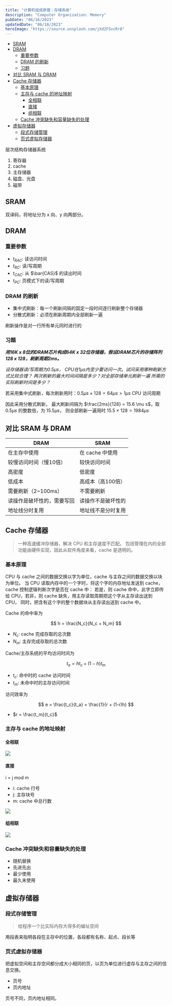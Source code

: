 ```yaml
---
title: "计算机组成原理：存储系统"
description: "Computer Organization: Memory"
pubDate: "06/16/2023"
updatedDate: "06/18/2023"
heroImage: "https://source.unsplash.com/jXd2FSvcRr8"
---
```


<!--toc:start-->

- [SRAM](#sram)
- [DRAM](#dram)
  - [重要参数](#重要参数)
  - [DRAM 的刷新](#dram-的刷新)
  - [习题](#习题)
- [对比 SRAM 与 DRAM](#对比-sram-与-dram)
- [Cache 存储器](#cache-存储器)
  - [基本原理](#基本原理)
  - [主存与 cache 的地址映射](#主存与-cache-的地址映射)
    - [全相联](#全相联)
    - [直接](#直接)
    - [组相联](#组相联)
  - [Cache 冲突缺失和容量缺失的处理](#cache-冲突缺失和容量缺失的处理)
- [虚拟存储器](#虚拟存储器)
  - [段式存储管理](#段式存储管理)
  - [页式虚拟存储器](#页式虚拟存储器)
  <!--toc:end-->

层次结构存储器系统

1. 寄存器
2. cache
3. 主存储器
4. 磁盘、光盘
5. 磁带

## SRAM

双译码，将地址分为 x 向、y 向两部分。

## DRAM

### 重要参数

- $t_{RAC}$: 读访问时间
- $t_{RC}$: 读/写周期
- $t_{CAC}$: 从 $\bar{CAS}$ 的读出时间
- $t_{PC}$: 页模式下的读/写周期

### DRAM 的刷新

- 集中式刷新：每一个刷新间隔的固定一段时间逐行刷新整个存储器
- 分散式刷新：必须在刷新周期内全部刷新一遍

刷新操作是对一行所有单元同时进行的

### 习题

**_用16K x 8位的DRAM芯片构成64K x 32位存储器，假设DRAM芯片的存储阵列128 x 128，刷新周期2ms。_**

_设存储器读/写周期为0.5μs， CPU在1μs内至少要访问一次。试问采用哪种刷新方式比较合理？
两次刷新的最大时间间隔是多少？对全部存储单元刷新一遍 所需的实际刷新时间是多少？_

若采用集中式刷新，每次刷新用时：$0.5\mu s \times 128 = 64\mu s > 1\mu s$ CPU 访问周期

因此采用分散式刷新，
最大刷新间隔为 $\frac{2ms}{128} = 15.6 \mu s$，取 $0.5 \mu s$ 的整数倍，为 $15.5 \mu s$，
则全部刷新一遍用时 $15.5\times 128 = 1984 \mu s$

## 对比 SRAM 与 DRAM

| DRAM                       | SRAM               |
| -------------------------- | ------------------ |
| 在主存中使用               | 在 cache 中使用    |
| 较慢访问时间（慢10倍）     | 较快访问时间       |
| 高密度                     | 低密度             |
| 低成本                     | 高成本（高100倍）  |
| 需要刷新（2~100ms）        | 不需要刷新         |
| 读操作是破坏性的，需要写回 | 读操作不是破坏性的 |
| 地址线分时复用             | 地址线不是分时复用 |

## Cache 存储器

> 一种高速缓冲存储器，解决 CPU 和主存速度不匹配。
> 包括管理在内的全部功能由硬件实现，因此从软件角度来看，cache 是透明的。

### 基本原理

CPU 与 cache 之间的数据交换以字为单位，cache 与主存之间的数据交换以块为单位。
当 CPU 读取内存中的一个字时，将这个字的内存地址发送到 cache，cache 控制逻辑判断次字是否在 cache 中：
若是，则 cache 命中，此字立即传给 CPU，若非，则 cache 缺失，用主存读取周期把这个字从主存读出送到 CPU，
同时，把含有这个字的整个数据块从主存读出送到 cache 中。

Cache 的命中率为

$$
h = \frac{N_c}{N_c + N_m}
$$

- $N_c$: cache 完成存取的总次数
- $N_m$: 主存完成存取的总次数

Cache/主存系统的平均访问时间为

$$
t_a = h t_c + (1-h) t_m
$$

- $t_c$: 命中时的 cache 访问时间
- $t_m$: 未命中时的主存访问时间

访问效率为

$$
e = \frac{t_c}{t_a} = \frac{1}{r + (1-r)h}
$$

- $r = \frac{t_m}{t_c}$

### 主存与 cache 的地址映射

#### 全相联

![](../../../assets/computer_organization/full_connect.png)

#### 直接

i = j mod m

- i: cache 行号
- j: 主存块号
- m: cache 中总行数

![](../../../assets/computer_organization/direct.png)

#### 组相联

![](../../../assets/computer_organization/group.png)

### Cache 冲突缺失和容量缺失的处理

- 随机替换
- 先进先出
- 最少使用
- 最久未使用

## 虚拟存储器

### 段式存储管理

> 给程序一个比实际内存大得多的编址空间

用段表来指明各段在主存中的位置，各段都有名称、起点、段长等

### 页式虚拟存储器

把虚拟空间和主存空间都分成大小相同的页，以页为单位进行虚存与主存之间的信息交换。

- 页号
- 页内地址

页号不同，页内地址相同。

